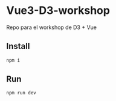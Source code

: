 # Vue3-D3-workshop

Repo para el workshop de D3 + Vue

## Install
```sh
npm i
```

## Run
```sh
npm run dev
```
